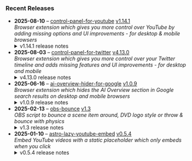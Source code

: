 ### Recent Releases

<!-- RECENT_RELEASES -->
<ul>
<li>
  <strong>2025-08-10</strong> – <a href="https://github.com/insin/control-panel-for-youtube">control-panel-for-youtube</a> <a href="https://github.com/insin/control-panel-for-youtube/releases/tag/v1.14.1">v1.14.1</a>
  <div><em>Browser extension which gives you more control over YouTube by adding missing options and UI improvements - for desktop &amp; mobile browsers</em></div>
  <details><summary>v1.14.1 release notes</summary><p>Visit the <a href="https://soitis.dev/control-panel-for-youtube" rel="nofollow">Control Panel for YouTube website</a> for installation links, more information about the extension, and FAQs. Follow <a href="https://bsky.app/profile/soitis.dev" rel="nofollow">@soitis.dev</a> on Bluesky for updates.</p>
<h2>Changes</h2>
<ul>
<li>Added a Block ads option (default: enabled)</li>
<li>Added a Disable Ambient mode option (default: enabled)</li>
<li>Enabled hiding Sponsored videos &amp; promos by default again</li>
<li>Hide Comments now also hides the Comments button in the Shorts player</li>
<li>Hide hidden videos now works in Related videos on desktop</li>
<li>Hide a Download button Premium upsell under videos on desktop</li>
<li>Fixed new YouTube dropdown type breaking features which monitor dropdowns</li>
<li>Fixed Hide Sponsored videos &amp; promos being detected by YouTube</li>
<li>Fixed Full-size theater mode not working due to YouTube CSS changes</li>
<li>Fixed hiding some ad slots on mobile after YouTube changes</li>
<li>Fixed paid content overlay not being hidden in video previews</li>
<li>Fixed Hide hidden videos in Home on desktop</li>
<li>Removed the Skip ads option since it's no longer needed</li>
</ul>
<h2>Availability</h2>
<p>New versions have to be reviewed and approved for each browser before they're available to install or upgrade to.</p>
<p>This version is available for the following browsers:</p>
<p><a href="https://apps.apple.com/app/id6478456678?platform=mac" title="Safari on macOS" rel="nofollow"><img src="https://private-user-images.githubusercontent.com/226692/407980194-5521baec-f246-4a91-9615-ef602e3743b5.png?jwt=eyJ0eXAiOiJKV1QiLCJhbGciOiJIUzI1NiJ9.eyJpc3MiOiJnaXRodWIuY29tIiwiYXVkIjoicmF3LmdpdGh1YnVzZXJjb250ZW50LmNvbSIsImtleSI6ImtleTUiLCJleHAiOjE3NTUwMTg3MzcsIm5iZiI6MTc1NTAxODQzNywicGF0aCI6Ii8yMjY2OTIvNDA3OTgwMTk0LTU1MjFiYWVjLWYyNDYtNGE5MS05NjE1LWVmNjAyZTM3NDNiNS5wbmc_WC1BbXotQWxnb3JpdGhtPUFXUzQtSE1BQy1TSEEyNTYmWC1BbXotQ3JlZGVudGlhbD1BS0lBVkNPRFlMU0E1M1BRSzRaQSUyRjIwMjUwODEyJTJGdXMtZWFzdC0xJTJGczMlMkZhd3M0X3JlcXVlc3QmWC1BbXotRGF0ZT0yMDI1MDgxMlQxNzA3MTdaJlgtQW16LUV4cGlyZXM9MzAwJlgtQW16LVNpZ25hdHVyZT1hMGUwYjIwZTU5ZWRmZmNmMmMxOTgzZmM4MjRjNjVmZWZlYzdlMjI3N2E1ZmE1ZWIyNmM1NWQyZjI4MmQxMWZlJlgtQW16LVNpZ25lZEhlYWRlcnM9aG9zdCJ9.XsFmLH3LqwEVCIBDECHXnCnGnQHfc0izdSQX3qPFL5A" alt="Safari on macOS)" content-type-secured-asset="image/png" secured-asset-link="" style="max-width: 100%;"></a> <a href="https://apps.apple.com/app/id6478456678?platform=iphone" title="Safari on iOS" rel="nofollow"><img src="https://private-user-images.githubusercontent.com/226692/407979936-2370f4ea-3362-4b75-b52d-0e99dcae13f6.png?jwt=eyJ0eXAiOiJKV1QiLCJhbGciOiJIUzI1NiJ9.eyJpc3MiOiJnaXRodWIuY29tIiwiYXVkIjoicmF3LmdpdGh1YnVzZXJjb250ZW50LmNvbSIsImtleSI6ImtleTUiLCJleHAiOjE3NTUwMTg3MzcsIm5iZiI6MTc1NTAxODQzNywicGF0aCI6Ii8yMjY2OTIvNDA3OTc5OTM2LTIzNzBmNGVhLTMzNjItNGI3NS1iNTJkLTBlOTlkY2FlMTNmNi5wbmc_WC1BbXotQWxnb3JpdGhtPUFXUzQtSE1BQy1TSEEyNTYmWC1BbXotQ3JlZGVudGlhbD1BS0lBVkNPRFlMU0E1M1BRSzRaQSUyRjIwMjUwODEyJTJGdXMtZWFzdC0xJTJGczMlMkZhd3M0X3JlcXVlc3QmWC1BbXotRGF0ZT0yMDI1MDgxMlQxNzA3MTdaJlgtQW16LUV4cGlyZXM9MzAwJlgtQW16LVNpZ25hdHVyZT04ZWJjMzMxZjM0ZmRkODE3ZDI1NzYyOTk5OTMxZWZlZTcxZmJlY2JjOGRjY2YxMmU3ZDM4MWU1NWU3YjJkMmUxJlgtQW16LVNpZ25lZEhlYWRlcnM9aG9zdCJ9.EyKc2JKAIjhouOGa60Bqub4qRBjWkVVLssHYSFOhZAI" alt="Safari on iOS" content-type-secured-asset="image/png" secured-asset-link="" style="max-width: 100%;"></a> <a href="https://chromewebstore.google.com/detail/control-panel-for-youtube/lodcanccmfbpjjpnngindkkmiehimile" title="Chrome and Chromium-based browsers" rel="nofollow"><img src="https://private-user-images.githubusercontent.com/226692/307584913-08b44d7b-61d5-49f2-9a76-607eb36fe407.png?jwt=eyJ0eXAiOiJKV1QiLCJhbGciOiJIUzI1NiJ9.eyJpc3MiOiJnaXRodWIuY29tIiwiYXVkIjoicmF3LmdpdGh1YnVzZXJjb250ZW50LmNvbSIsImtleSI6ImtleTUiLCJleHAiOjE3NTUwMTg3MzcsIm5iZiI6MTc1NTAxODQzNywicGF0aCI6Ii8yMjY2OTIvMzA3NTg0OTEzLTA4YjQ0ZDdiLTYxZDUtNDlmMi05YTc2LTYwN2ViMzZmZTQwNy5wbmc_WC1BbXotQWxnb3JpdGhtPUFXUzQtSE1BQy1TSEEyNTYmWC1BbXotQ3JlZGVudGlhbD1BS0lBVkNPRFlMU0E1M1BRSzRaQSUyRjIwMjUwODEyJTJGdXMtZWFzdC0xJTJGczMlMkZhd3M0X3JlcXVlc3QmWC1BbXotRGF0ZT0yMDI1MDgxMlQxNzA3MTdaJlgtQW16LUV4cGlyZXM9MzAwJlgtQW16LVNpZ25hdHVyZT0xMTBlNzg5MDg2ZmFiNTkyZGY5NWZkN2UxNTY5ZjNmZjQwOWM3YmMzYTY3MjcxNmMxMjUwY2IyYmI0NGJkNTgyJlgtQW16LVNpZ25lZEhlYWRlcnM9aG9zdCJ9.fvaqVogvzowZnTJttq3k1TMxudyRAaNfVboaCZf4Qfw" alt="Chrome and Chromium-based browsers" content-type-secured-asset="image/png" secured-asset-link="" style="max-width: 100%;"></a> <a href="https://microsoftedge.microsoft.com/addons/detail/llinnalaegmbpmjonmfbpklchphiabfo" title="Edge and Edge Canary on Android" rel="nofollow"><img src="https://private-user-images.githubusercontent.com/226692/308582850-d5ccf576-df4a-48c8-b881-17c1e8a0c6df.png?jwt=eyJ0eXAiOiJKV1QiLCJhbGciOiJIUzI1NiJ9.eyJpc3MiOiJnaXRodWIuY29tIiwiYXVkIjoicmF3LmdpdGh1YnVzZXJjb250ZW50LmNvbSIsImtleSI6ImtleTUiLCJleHAiOjE3NTUwMTg3MzcsIm5iZiI6MTc1NTAxODQzNywicGF0aCI6Ii8yMjY2OTIvMzA4NTgyODUwLWQ1Y2NmNTc2LWRmNGEtNDhjOC1iODgxLTE3YzFlOGEwYzZkZi5wbmc_WC1BbXotQWxnb3JpdGhtPUFXUzQtSE1BQy1TSEEyNTYmWC1BbXotQ3JlZGVudGlhbD1BS0lBVkNPRFlMU0E1M1BRSzRaQSUyRjIwMjUwODEyJTJGdXMtZWFzdC0xJTJGczMlMkZhd3M0X3JlcXVlc3QmWC1BbXotRGF0ZT0yMDI1MDgxMlQxNzA3MTdaJlgtQW16LUV4cGlyZXM9MzAwJlgtQW16LVNpZ25hdHVyZT1lMDBiOTMzOTExZWYyYjc1ZGI4NDcxNDYyNjU5NzkzYjE4YTc5MDFlYWJhOWY2ZDc2MjM3YjlmMzMxOGVlZDZkJlgtQW16LVNpZ25lZEhlYWRlcnM9aG9zdCJ9.pUl4BhDcB5HFereivhCEgnCHiuj7p1ROYY2bGsWSAvY" alt="Edge and Edge Canary on Android" content-type-secured-asset="image/png" secured-asset-link="" style="max-width: 100%;"></a></p>

<h2>Screenshots</h2>
<h3>Hiding hidden videos which use YouTube's new thumbnail format</h3>
<p><a target="_blank" rel="noopener noreferrer" href="https://private-user-images.githubusercontent.com/226692/476347083-cb934cc5-f38f-4287-afdd-7cd3d3e4415a.gif?jwt=eyJ0eXAiOiJKV1QiLCJhbGciOiJIUzI1NiJ9.eyJpc3MiOiJnaXRodWIuY29tIiwiYXVkIjoicmF3LmdpdGh1YnVzZXJjb250ZW50LmNvbSIsImtleSI6ImtleTUiLCJleHAiOjE3NTUwMTg3MzcsIm5iZiI6MTc1NTAxODQzNywicGF0aCI6Ii8yMjY2OTIvNDc2MzQ3MDgzLWNiOTM0Y2M1LWYzOGYtNDI4Ny1hZmRkLTdjZDNkM2U0NDE1YS5naWY_WC1BbXotQWxnb3JpdGhtPUFXUzQtSE1BQy1TSEEyNTYmWC1BbXotQ3JlZGVudGlhbD1BS0lBVkNPRFlMU0E1M1BRSzRaQSUyRjIwMjUwODEyJTJGdXMtZWFzdC0xJTJGczMlMkZhd3M0X3JlcXVlc3QmWC1BbXotRGF0ZT0yMDI1MDgxMlQxNzA3MTdaJlgtQW16LUV4cGlyZXM9MzAwJlgtQW16LVNpZ25hdHVyZT1lYzhmNDU1ZmE0YTU2ZTgwY2I1MDFjN2RkZTBhYWZjMTMwNWQ1OWJhMzM5OGIzNzJkYjk2MDQxYTBiMTVlZjM0JlgtQW16LVNpZ25lZEhlYWRlcnM9aG9zdCJ9.xUvnTPuy85p-6zmsJbKbmS2rCCGxHKJ_JKfFiWa_GZk"><img src="https://private-user-images.githubusercontent.com/226692/476347083-cb934cc5-f38f-4287-afdd-7cd3d3e4415a.gif?jwt=eyJ0eXAiOiJKV1QiLCJhbGciOiJIUzI1NiJ9.eyJpc3MiOiJnaXRodWIuY29tIiwiYXVkIjoicmF3LmdpdGh1YnVzZXJjb250ZW50LmNvbSIsImtleSI6ImtleTUiLCJleHAiOjE3NTUwMTg3MzcsIm5iZiI6MTc1NTAxODQzNywicGF0aCI6Ii8yMjY2OTIvNDc2MzQ3MDgzLWNiOTM0Y2M1LWYzOGYtNDI4Ny1hZmRkLTdjZDNkM2U0NDE1YS5naWY_WC1BbXotQWxnb3JpdGhtPUFXUzQtSE1BQy1TSEEyNTYmWC1BbXotQ3JlZGVudGlhbD1BS0lBVkNPRFlMU0E1M1BRSzRaQSUyRjIwMjUwODEyJTJGdXMtZWFzdC0xJTJGczMlMkZhd3M0X3JlcXVlc3QmWC1BbXotRGF0ZT0yMDI1MDgxMlQxNzA3MTdaJlgtQW16LUV4cGlyZXM9MzAwJlgtQW16LVNpZ25hdHVyZT1lYzhmNDU1ZmE0YTU2ZTgwY2I1MDFjN2RkZTBhYWZjMTMwNWQ1OWJhMzM5OGIzNzJkYjk2MDQxYTBiMTVlZjM0JlgtQW16LVNpZ25lZEhlYWRlcnM9aG9zdCJ9.xUvnTPuy85p-6zmsJbKbmS2rCCGxHKJ_JKfFiWa_GZk" alt="yt-lockup-hide-hidden-videos" content-type-secured-asset="image/gif" style="max-width: 100%;"></a></p>
<h2>Donate</h2>
<p>Support Control Panel for YouTube development with a tip:</p>
<p><a href="https://ko-fi.com/jbscript" rel="nofollow"><img src="https://private-user-images.githubusercontent.com/226692/330361609-c318a7d3-695e-448d-af15-ef0b934ae168.png?jwt=eyJ0eXAiOiJKV1QiLCJhbGciOiJIUzI1NiJ9.eyJpc3MiOiJnaXRodWIuY29tIiwiYXVkIjoicmF3LmdpdGh1YnVzZXJjb250ZW50LmNvbSIsImtleSI6ImtleTUiLCJleHAiOjE3NTUwMTg3MzcsIm5iZiI6MTc1NTAxODQzNywicGF0aCI6Ii8yMjY2OTIvMzMwMzYxNjA5LWMzMThhN2QzLTY5NWUtNDQ4ZC1hZjE1LWVmMGI5MzRhZTE2OC5wbmc_WC1BbXotQWxnb3JpdGhtPUFXUzQtSE1BQy1TSEEyNTYmWC1BbXotQ3JlZGVudGlhbD1BS0lBVkNPRFlMU0E1M1BRSzRaQSUyRjIwMjUwODEyJTJGdXMtZWFzdC0xJTJGczMlMkZhd3M0X3JlcXVlc3QmWC1BbXotRGF0ZT0yMDI1MDgxMlQxNzA3MTdaJlgtQW16LUV4cGlyZXM9MzAwJlgtQW16LVNpZ25hdHVyZT02YjM4ZTYzMTQyZDI1Zjk5YTAxYThlMzljNGI3NzM4ZmUwNTg1NDU0NTYzMzlkY2Q4ZmI5OTgwODg5ZWI2ODY5JlgtQW16LVNpZ25lZEhlYWRlcnM9aG9zdCJ9.m-8p2ofR99lwzPeexcbmPoyicpgDg1wMBUYRnE3o5GY" alt="Support me on Ko-fi" content-type-secured-asset="image/png" secured-asset-link="" style="max-width: 100%;"></a></p></details>
</li>
<li>
  <strong>2025-08-03</strong> – <a href="https://github.com/insin/control-panel-for-twitter">control-panel-for-twitter</a> <a href="https://github.com/insin/control-panel-for-twitter/releases/tag/v4.13.0">v4.13.0</a>
  <div><em>Browser extension which gives you more control over your Twitter timeline and adds missing features and UI improvements - for desktop and mobile</em></div>
  <details><summary>v4.13.0 release notes</summary><h2>Changes</h2>
<ul>
<li>Added an option to hide Likes in Notifications</li>
<li>Hide the Premium not-a-notification in Notifications</li>
<li>Fixed the Twitter favicon not being restored in some browsers until you get notifications</li>
</ul>
<h2>Availability</h2>
<p>New versions have to be reviewed and approved for each browser before they're available to install or upgrade to.</p>
<p>This version is available for the following browsers:</p>
<p><a href="https://apps.apple.com/app/id1668516167?platform=iphone" title="Safari on iOS" rel="nofollow"><img src="https://private-user-images.githubusercontent.com/226692/407979936-2370f4ea-3362-4b75-b52d-0e99dcae13f6.png?jwt=eyJ0eXAiOiJKV1QiLCJhbGciOiJIUzI1NiJ9.eyJpc3MiOiJnaXRodWIuY29tIiwiYXVkIjoicmF3LmdpdGh1YnVzZXJjb250ZW50LmNvbSIsImtleSI6ImtleTUiLCJleHAiOjE3NTUwMTg3MzcsIm5iZiI6MTc1NTAxODQzNywicGF0aCI6Ii8yMjY2OTIvNDA3OTc5OTM2LTIzNzBmNGVhLTMzNjItNGI3NS1iNTJkLTBlOTlkY2FlMTNmNi5wbmc_WC1BbXotQWxnb3JpdGhtPUFXUzQtSE1BQy1TSEEyNTYmWC1BbXotQ3JlZGVudGlhbD1BS0lBVkNPRFlMU0E1M1BRSzRaQSUyRjIwMjUwODEyJTJGdXMtZWFzdC0xJTJGczMlMkZhd3M0X3JlcXVlc3QmWC1BbXotRGF0ZT0yMDI1MDgxMlQxNzA3MTdaJlgtQW16LUV4cGlyZXM9MzAwJlgtQW16LVNpZ25hdHVyZT04ZWJjMzMxZjM0ZmRkODE3ZDI1NzYyOTk5OTMxZWZlZTcxZmJlY2JjOGRjY2YxMmU3ZDM4MWU1NWU3YjJkMmUxJlgtQW16LVNpZ25lZEhlYWRlcnM9aG9zdCJ9.EyKc2JKAIjhouOGa60Bqub4qRBjWkVVLssHYSFOhZAI" alt="Safari on iOS" content-type-secured-asset="image/png" secured-asset-link="" style="max-width: 100%;"></a> <a href="https://apps.apple.com/app/id1668516167?platform=mac" title="Safari on macOS" rel="nofollow"><img src="https://private-user-images.githubusercontent.com/226692/407980194-5521baec-f246-4a91-9615-ef602e3743b5.png?jwt=eyJ0eXAiOiJKV1QiLCJhbGciOiJIUzI1NiJ9.eyJpc3MiOiJnaXRodWIuY29tIiwiYXVkIjoicmF3LmdpdGh1YnVzZXJjb250ZW50LmNvbSIsImtleSI6ImtleTUiLCJleHAiOjE3NTUwMTg3MzcsIm5iZiI6MTc1NTAxODQzNywicGF0aCI6Ii8yMjY2OTIvNDA3OTgwMTk0LTU1MjFiYWVjLWYyNDYtNGE5MS05NjE1LWVmNjAyZTM3NDNiNS5wbmc_WC1BbXotQWxnb3JpdGhtPUFXUzQtSE1BQy1TSEEyNTYmWC1BbXotQ3JlZGVudGlhbD1BS0lBVkNPRFlMU0E1M1BRSzRaQSUyRjIwMjUwODEyJTJGdXMtZWFzdC0xJTJGczMlMkZhd3M0X3JlcXVlc3QmWC1BbXotRGF0ZT0yMDI1MDgxMlQxNzA3MTdaJlgtQW16LUV4cGlyZXM9MzAwJlgtQW16LVNpZ25hdHVyZT1hMGUwYjIwZTU5ZWRmZmNmMmMxOTgzZmM4MjRjNjVmZWZlYzdlMjI3N2E1ZmE1ZWIyNmM1NWQyZjI4MmQxMWZlJlgtQW16LVNpZ25lZEhlYWRlcnM9aG9zdCJ9.XsFmLH3LqwEVCIBDECHXnCnGnQHfc0izdSQX3qPFL5A" alt="Safari on macOS)" content-type-secured-asset="image/png" secured-asset-link="" style="max-width: 100%;"></a> <a href="https://microsoftedge.microsoft.com/addons/detail/control-panel-for-twitter/foccddlibbeccjiobcnakipdpkjiijjp" title="Edge and Edge Canary on Android" rel="nofollow"><img src="https://user-images.githubusercontent.com/226692/212897573-34b1af0a-dc5a-4aa2-a1e7-ca85d3823f9f.png" alt="Edge and Edge Canary on Android" style="max-width: 100%;"></a> <a href="https://chromewebstore.google.com/detail/control-panel-for-twitter/kpmjjdhbcfebfjgdnpjagcndoelnidfj" title="Google Chrome and Chromium-based browsers" rel="nofollow"><img src="https://user-images.githubusercontent.com/226692/212897023-9e66b1b0-e1cd-44df-a4f2-3d5bda80c5f8.png" alt="Google Chrome and Chromium-based browsers" style="max-width: 100%;"></a> <a href="https://addons.mozilla.org/firefox/addon/control-panel-for-twitter/" title="Firefox and Firefox for Android" rel="nofollow"><img src="https://user-images.githubusercontent.com/226692/212897487-f3993495-2032-44a4-b0c6-1bd1d9cc56dd.png" alt="Firefox and Firefox for Android" style="max-width: 100%;"></a></p></details>
</li>
<li>
  <strong>2025-06-16</strong> – <a href="https://github.com/insin/ai-overview-hider-for-google">ai-overview-hider-for-google</a> <a href="https://github.com/insin/ai-overview-hider-for-google/releases/tag/v1.0.9">v1.0.9</a>
  <div><em>Browser extension which hides the AI Overview section in Google search results on desktop and mobile browsers</em></div>
  <details><summary>v1.0.9 release notes</summary><p>Visit the <a href="https://soitis.dev/ai-overview-hider-for-google" rel="nofollow">AI Overview Hider for Google website</a> for installation links, more information about the extension, and FAQs. Follow <a href="https://bsky.app/profile/soitis.dev" rel="nofollow">@soitis.dev</a> on Bluesky for updates.</p>
<h2>Changes</h2>
<ul>
<li>Fixed hiding AI Overview inline with other search results on desktop</li>
</ul>
<h2>Availability</h2>

<p>This version is available for the following browsers:</p>
<p><a href="https://apps.apple.com/app/ai-overview-hider-for-google/id6739935376?platform=mac" title="Safari on macOS" rel="nofollow"><img src="https://private-user-images.githubusercontent.com/226692/407980194-5521baec-f246-4a91-9615-ef602e3743b5.png?jwt=eyJ0eXAiOiJKV1QiLCJhbGciOiJIUzI1NiJ9.eyJpc3MiOiJnaXRodWIuY29tIiwiYXVkIjoicmF3LmdpdGh1YnVzZXJjb250ZW50LmNvbSIsImtleSI6ImtleTUiLCJleHAiOjE3NTUwMTg3MzcsIm5iZiI6MTc1NTAxODQzNywicGF0aCI6Ii8yMjY2OTIvNDA3OTgwMTk0LTU1MjFiYWVjLWYyNDYtNGE5MS05NjE1LWVmNjAyZTM3NDNiNS5wbmc_WC1BbXotQWxnb3JpdGhtPUFXUzQtSE1BQy1TSEEyNTYmWC1BbXotQ3JlZGVudGlhbD1BS0lBVkNPRFlMU0E1M1BRSzRaQSUyRjIwMjUwODEyJTJGdXMtZWFzdC0xJTJGczMlMkZhd3M0X3JlcXVlc3QmWC1BbXotRGF0ZT0yMDI1MDgxMlQxNzA3MTdaJlgtQW16LUV4cGlyZXM9MzAwJlgtQW16LVNpZ25hdHVyZT1hMGUwYjIwZTU5ZWRmZmNmMmMxOTgzZmM4MjRjNjVmZWZlYzdlMjI3N2E1ZmE1ZWIyNmM1NWQyZjI4MmQxMWZlJlgtQW16LVNpZ25lZEhlYWRlcnM9aG9zdCJ9.XsFmLH3LqwEVCIBDECHXnCnGnQHfc0izdSQX3qPFL5A" alt="Safari on macOS)" content-type-secured-asset="image/png" secured-asset-link="" style="max-width: 100%;"></a> <a href="https://apps.apple.com/app/ai-overview-hider-for-google/id6739935376?platform=iphone" title="Safari on iOS" rel="nofollow"><img src="https://private-user-images.githubusercontent.com/226692/407979936-2370f4ea-3362-4b75-b52d-0e99dcae13f6.png?jwt=eyJ0eXAiOiJKV1QiLCJhbGciOiJIUzI1NiJ9.eyJpc3MiOiJnaXRodWIuY29tIiwiYXVkIjoicmF3LmdpdGh1YnVzZXJjb250ZW50LmNvbSIsImtleSI6ImtleTUiLCJleHAiOjE3NTUwMTg3MzcsIm5iZiI6MTc1NTAxODQzNywicGF0aCI6Ii8yMjY2OTIvNDA3OTc5OTM2LTIzNzBmNGVhLTMzNjItNGI3NS1iNTJkLTBlOTlkY2FlMTNmNi5wbmc_WC1BbXotQWxnb3JpdGhtPUFXUzQtSE1BQy1TSEEyNTYmWC1BbXotQ3JlZGVudGlhbD1BS0lBVkNPRFlMU0E1M1BRSzRaQSUyRjIwMjUwODEyJTJGdXMtZWFzdC0xJTJGczMlMkZhd3M0X3JlcXVlc3QmWC1BbXotRGF0ZT0yMDI1MDgxMlQxNzA3MTdaJlgtQW16LUV4cGlyZXM9MzAwJlgtQW16LVNpZ25hdHVyZT04ZWJjMzMxZjM0ZmRkODE3ZDI1NzYyOTk5OTMxZWZlZTcxZmJlY2JjOGRjY2YxMmU3ZDM4MWU1NWU3YjJkMmUxJlgtQW16LVNpZ25lZEhlYWRlcnM9aG9zdCJ9.EyKc2JKAIjhouOGa60Bqub4qRBjWkVVLssHYSFOhZAI" alt="Safari on iOS" content-type-secured-asset="image/png" secured-asset-link="" style="max-width: 100%;"></a> <a href="https://addons.mozilla.org/en-GB/firefox/addon/ai-overview-hider-for-google/" title="Firefox and Firefox for Android" rel="nofollow"><img src="https://private-user-images.githubusercontent.com/226692/399291296-c994c949-1101-4fcc-a8c3-a8d644ffc883.png?jwt=eyJ0eXAiOiJKV1QiLCJhbGciOiJIUzI1NiJ9.eyJpc3MiOiJnaXRodWIuY29tIiwiYXVkIjoicmF3LmdpdGh1YnVzZXJjb250ZW50LmNvbSIsImtleSI6ImtleTUiLCJleHAiOjE3NTUwMTg3MzcsIm5iZiI6MTc1NTAxODQzNywicGF0aCI6Ii8yMjY2OTIvMzk5MjkxMjk2LWM5OTRjOTQ5LTExMDEtNGZjYy1hOGMzLWE4ZDY0NGZmYzg4My5wbmc_WC1BbXotQWxnb3JpdGhtPUFXUzQtSE1BQy1TSEEyNTYmWC1BbXotQ3JlZGVudGlhbD1BS0lBVkNPRFlMU0E1M1BRSzRaQSUyRjIwMjUwODEyJTJGdXMtZWFzdC0xJTJGczMlMkZhd3M0X3JlcXVlc3QmWC1BbXotRGF0ZT0yMDI1MDgxMlQxNzA3MTdaJlgtQW16LUV4cGlyZXM9MzAwJlgtQW16LVNpZ25hdHVyZT03MWU2MDg1MjZiNGIxOGIwMjhhYTVhN2Y5NjAxMjllNjIzZjdlOGU1MTU0NjA5OTc1OTUwZWNkYzdkMjAyNTU2JlgtQW16LVNpZ25lZEhlYWRlcnM9aG9zdCJ9.DpS8JuAJD1-lLgXflPchuFU8wmYL-eiGOIAZaGAT2ZY" alt="Firefox and Firefox for Android" content-type-secured-asset="image/png" secured-asset-link="" style="max-width: 100%;"></a> <a href="https://chromewebstore.google.com/detail/ai-overview-hider-for-goo/foobohnghnhkmgpglaefdnbcjkenjpgi" title="Chrome and Chromium-based browsers" rel="nofollow"><img src="https://private-user-images.githubusercontent.com/226692/399071033-5e1c67cd-086c-415b-b055-267df80d6c13.png?jwt=eyJ0eXAiOiJKV1QiLCJhbGciOiJIUzI1NiJ9.eyJpc3MiOiJnaXRodWIuY29tIiwiYXVkIjoicmF3LmdpdGh1YnVzZXJjb250ZW50LmNvbSIsImtleSI6ImtleTUiLCJleHAiOjE3NTUwMTg3MzcsIm5iZiI6MTc1NTAxODQzNywicGF0aCI6Ii8yMjY2OTIvMzk5MDcxMDMzLTVlMWM2N2NkLTA4NmMtNDE1Yi1iMDU1LTI2N2RmODBkNmMxMy5wbmc_WC1BbXotQWxnb3JpdGhtPUFXUzQtSE1BQy1TSEEyNTYmWC1BbXotQ3JlZGVudGlhbD1BS0lBVkNPRFlMU0E1M1BRSzRaQSUyRjIwMjUwODEyJTJGdXMtZWFzdC0xJTJGczMlMkZhd3M0X3JlcXVlc3QmWC1BbXotRGF0ZT0yMDI1MDgxMlQxNzA3MTdaJlgtQW16LUV4cGlyZXM9MzAwJlgtQW16LVNpZ25hdHVyZT0zMWExYzdmYTBlNmI4ZjVhOWJjMGE1MWFmNDhiMjlmOTg1MWM3NzRjNDA4ZmVlOGYwYmJhZGVmMTgyNjJmNDdjJlgtQW16LVNpZ25lZEhlYWRlcnM9aG9zdCJ9.a9q2NjJ5QouSXNozWPa0h3AFJAMnCJDdPmDBHAw706g" alt="Chrome and Chromium-based browsers" content-type-secured-asset="image/png" secured-asset-link="" style="max-width: 100%;"></a> <a href="https://microsoftedge.microsoft.com/addons/detail/ai-overview-hider-for-goo/kgnepepbdpcpjkkhomocmpohgocijgkf" title="Edge and Edge Canary on Android" rel="nofollow"><img src="https://private-user-images.githubusercontent.com/226692/399472874-649d0e77-de48-47ce-a856-db02703929cb.png?jwt=eyJ0eXAiOiJKV1QiLCJhbGciOiJIUzI1NiJ9.eyJpc3MiOiJnaXRodWIuY29tIiwiYXVkIjoicmF3LmdpdGh1YnVzZXJjb250ZW50LmNvbSIsImtleSI6ImtleTUiLCJleHAiOjE3NTUwMTg3MzcsIm5iZiI6MTc1NTAxODQzNywicGF0aCI6Ii8yMjY2OTIvMzk5NDcyODc0LTY0OWQwZTc3LWRlNDgtNDdjZS1hODU2LWRiMDI3MDM5MjljYi5wbmc_WC1BbXotQWxnb3JpdGhtPUFXUzQtSE1BQy1TSEEyNTYmWC1BbXotQ3JlZGVudGlhbD1BS0lBVkNPRFlMU0E1M1BRSzRaQSUyRjIwMjUwODEyJTJGdXMtZWFzdC0xJTJGczMlMkZhd3M0X3JlcXVlc3QmWC1BbXotRGF0ZT0yMDI1MDgxMlQxNzA3MTdaJlgtQW16LUV4cGlyZXM9MzAwJlgtQW16LVNpZ25hdHVyZT1lOWY4NzJjNGVjZDU0NDg4NWEwODQxMjU5YzUxYjU2MTg5OGExOTFhZWNmMTZjNjZiNTdlYTM2NzY2OGNkZWFkJlgtQW16LVNpZ25lZEhlYWRlcnM9aG9zdCJ9.vVZ3oIldoTk4HD8OkoPnrYsCaL5Ot4QEphiDckRNN1s" alt="Edge and Edge Canary on Android" content-type-secured-asset="image/png" secured-asset-link="" style="max-width: 100%;"></a></p>
<h2>Donate</h2>
<p>Support AI Overview Hider for Google development with a tip:</p>
<p><a href="https://ko-fi.com/jbscript" rel="nofollow"><img src="https://private-user-images.githubusercontent.com/226692/330361609-c318a7d3-695e-448d-af15-ef0b934ae168.png?jwt=eyJ0eXAiOiJKV1QiLCJhbGciOiJIUzI1NiJ9.eyJpc3MiOiJnaXRodWIuY29tIiwiYXVkIjoicmF3LmdpdGh1YnVzZXJjb250ZW50LmNvbSIsImtleSI6ImtleTUiLCJleHAiOjE3NTUwMTg3MzcsIm5iZiI6MTc1NTAxODQzNywicGF0aCI6Ii8yMjY2OTIvMzMwMzYxNjA5LWMzMThhN2QzLTY5NWUtNDQ4ZC1hZjE1LWVmMGI5MzRhZTE2OC5wbmc_WC1BbXotQWxnb3JpdGhtPUFXUzQtSE1BQy1TSEEyNTYmWC1BbXotQ3JlZGVudGlhbD1BS0lBVkNPRFlMU0E1M1BRSzRaQSUyRjIwMjUwODEyJTJGdXMtZWFzdC0xJTJGczMlMkZhd3M0X3JlcXVlc3QmWC1BbXotRGF0ZT0yMDI1MDgxMlQxNzA3MTdaJlgtQW16LUV4cGlyZXM9MzAwJlgtQW16LVNpZ25hdHVyZT02YjM4ZTYzMTQyZDI1Zjk5YTAxYThlMzljNGI3NzM4ZmUwNTg1NDU0NTYzMzlkY2Q4ZmI5OTgwODg5ZWI2ODY5JlgtQW16LVNpZ25lZEhlYWRlcnM9aG9zdCJ9.m-8p2ofR99lwzPeexcbmPoyicpgDg1wMBUYRnE3o5GY" alt="Support me on Ko-fi" content-type-secured-asset="image/png" secured-asset-link="" style="max-width: 100%;"></a></p></details>
</li>
<li>
  <strong>2025-02-13</strong> – <a href="https://github.com/insin/obs-bounce">obs-bounce</a> <a href="https://github.com/insin/obs-bounce/releases/tag/v1.3">v1.3</a>
  <div><em>OBS script to bounce a scene item around, DVD logo style or throw &amp; bounce with physics</em></div>
  <details><summary>v1.3 release notes</summary><ul>
<li>Added colour changing on bounces to DVD Bounce (enabled by default, requires a Color Correction filter on the source)</li>
<li>Changed initial DVD Bounce direction to always be random</li>
<li>Changed defaults:
<ul>
<li>Auto start/stop on scene change is now enabled by default</li>
<li>Lowered the default DVD bounce speed now color changing makes it more "interesting" to watch</li>
</ul>
</li>
<li>Fixed Throw &amp; Bounce not restarting if x and y velocity hit 0 in the same frame</li>
<li>Fixed using the wrong event for cleanup on OBS exit</li>
<li>Fixed getting the scene item multiple times when toggling</li>
<li>Use obs.script_log() for logging instead of print()</li>
</ul></details>
</li>
<li>
  <strong>2025-01-10</strong> – <a href="https://github.com/insin/astro-lazy-youtube-embed">astro-lazy-youtube-embed</a> <a href="https://github.com/insin/astro-lazy-youtube-embed/releases/tag/v0.5.4">v0.5.4</a>
  <div><em>Embed YouTube videos with a static placeholder which only embeds when you click</em></div>
  <details><summary>v0.5.4 release notes</summary><h3>Changed</h3>
<ul>
<li>Add missing shadow to the SVG in the "Watch on YouTube" link and reduce its size</li>
</ul></details>
</li>
</ul>
<!-- /RECENT_RELEASES -->
